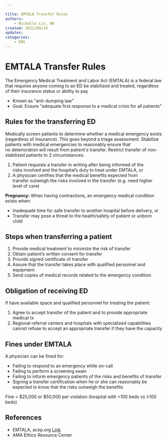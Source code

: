```yaml
---

title: EMTALA Transfer Rules
authors:
    - Michelle Lin, MD
created: 2012/09/14
updates:
categories:
    - EMS
---
```


# EMTALA Transfer Rules

The Emergency Medical Treatment and Labor Act (EMTALA) is a federal law that requires anyone coming to an ED be stabilized and treated, regardless of their insurance status or ability to pay

- Known as “anti-dumping law”
- Goal: Ensure “adequate first response to a medical crisis for all patients”

## Rules for the transferring ED

Medically screen patients to determine whether a medical emergency exists (regardless of insurance). This goes beyond a triage assessment.
Stabilize patients with medical emergencies to reasonably ensure that no deterioration will result from patient's transfer.
Restrict transfer of non-stabilized patients to 2 circumstances:

1. Patient requests a transfer in writing after being informed of the risks involved and the hospital’s duty to treat under EMTALA, or
2. A physician certifies that the medical benefits expected from transfer outweigh the risks involved in the transfer (e.g. need higher level of care)

**Pregnancy:** When having contractions, an emergency medical condition exists when:

- Inadequate time for safe transfer to another hospital before delivery, or
- Transfer may pose a threat to the health/safety of patient or unborn child

## Steps when transferring a patient

1. Provide medical treatment to minimize the risk of transfer
2. Obtain patient’s written consent for transfer
3. Provide signed certificate of transfer
4. Assure that the transfer takes place with qualified personnel and equipment
5. Send copies of medical records related to the emergency condition

## Obligation of receiving ED

If have available space and qualified personnel for treating the patient:

1. Agree to accept transfer of the patient and to provide appropriate medical tx
2. Regional referral centers and hospitals with specialized capabilities cannot refuse to accept an appropriate transfer if they have the capacity

## Fines under EMTALA

A physician can be fined for:

- Failing to respond to an emergency while on-call
- Failing to perform a screening exam
- Failing to inform emergency patients of the risks and benefits of transfer
- Signing a transfer certification when he or she can reasonably be expected to know that the risks outweigh the benefits

Fine = $25,000 or $50,000 per violation (hospital with &lt;100 beds vs ≥100 beds)

## References

- EMTALA, acep.org [Link](http://www.acep.org/content.aspx?id=25936)
- AMA Ethics Resource Center
